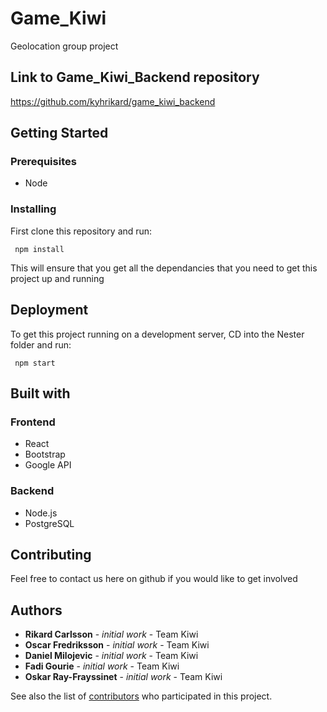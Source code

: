 # Game_Kiwi

Geolocation group project

## Link to Game_Kiwi_Backend repository
https://github.com/kyhrikard/game_kiwi_backend


## Getting Started 

### Prerequisites 
* Node

### Installing

First clone this repository and run:

```
 npm install
```

This will ensure that you get all the dependancies that you need to get this project up and running

## Deployment

To get this project running on a development server, CD into the Nester folder and run:

```
 npm start
```

## Built with

### Frontend
* React
* Bootstrap
* Google API

### Backend
* Node.js
* PostgreSQL

## Contributing
Feel free to contact us here on github if you would like to get involved

## Authors
* **Rikard Carlsson** - *initial work* - Team Kiwi
* **Oscar Fredriksson** - *initial work* - Team Kiwi
* **Daniel Milojevic** - *initial work* - Team Kiwi
* **Fadi Gourie** - *initial work* - Team Kiwi
* **Oskar Ray-Frayssinet** - *initial work* - Team Kiwi


See also the list of [contributors](https://github.com/Tinnitus95/Game_Kiwi/graphs/contributors) who participated in this project.




